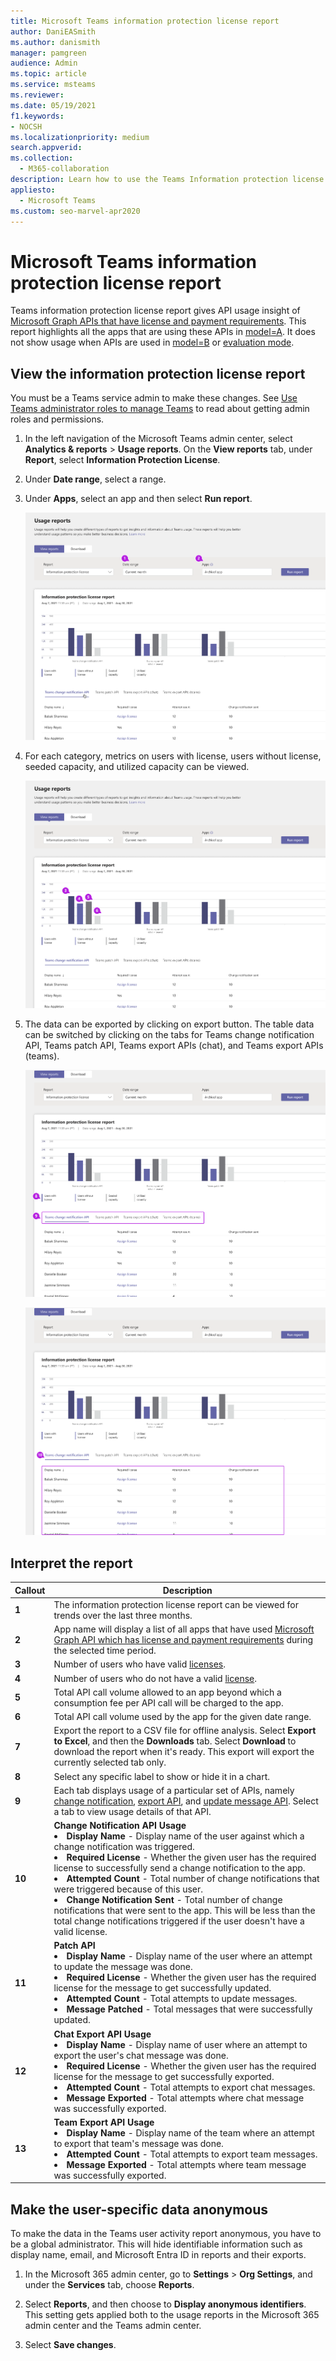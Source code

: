 ```yaml
---
title: Microsoft Teams information protection license report
author: DaniEASmith
ms.author: danismith
manager: pamgreen
audience: Admin
ms.topic: article
ms.service: msteams
ms.reviewer: 
ms.date: 05/19/2021
f1.keywords:
- NOCSH
ms.localizationpriority: medium
search.appverid: 
ms.collection: 
  - M365-collaboration
description: Learn how to use the Teams Information protection license report in the Microsoft Teams admin center to see how apps in your organization are using change notification events subscription APIs.
appliesto: 
  - Microsoft Teams
ms.custom: seo-marvel-apr2020
---
```


# Microsoft Teams information protection license report


Teams information protection license report gives API usage insight of [Microsoft Graph APIs that have license and payment requirements](/graph/teams-licenses). This report highlights all the apps that are using these APIs in [model=A](/graph/teams-licenses#modela-requirements). It does not show usage when APIs are used in [model=B](/graph/teams-licenses#modelb-requirements) or [evaluation mode](/graph/teams-licenses#evaluation-mode-default-requirements). 


## View the information protection license report

You must be a Teams service admin to make these changes. See [Use Teams administrator roles to manage Teams](../using-admin-roles.md) to read about getting admin roles and permissions.

1. In the left navigation of the Microsoft Teams admin center, select **Analytics & reports** > **Usage reports**. On the **View reports** tab, under **Report**, select **Information Protection License**.
2. Under **Date range**, select a range.
3. Under **Apps**, select an app and then select **Run report**.

    ![Screenshot of  drop down of Teams information protection license report in the Teams admin center with callouts.](../media/teams-info-protection-license-report-dropdown-with-callouts.png "Screenshot of  drop down of Teams information protection license report in the Teams admin center with callouts.")

4. For each category, metrics on users with license, users without license, seeded capacity, and utilized capacity can be viewed. 

    ![Screenshot of the summary chart of Teams information protection license report in the Teams admin center of change notification with callouts.](../media/teams-info-protection-license-report-chart-with-callouts.png "Screenshot of the summary chart of Teams information protection license report in the Teams admin center of change notification with callouts.")

5. The data can be exported by clicking on export button. The table data can be switched by clicking on the tabs for Teams change notification API, Teams patch API, Teams export APIs (chat), and Teams export APIs (teams). 

    ![Screenshot of the different tabs of Teams information protection license report in the Teams admin center of tabs with callouts.](../media/teams-info-protection-license-report-legend-tabs-with-callouts.png "Screenshot of the different tabs of Teams information protection license report in the Teams admin center of tabs with callouts.")

    ![Screenshot of change notification tab of Teams information protection license report in the Teams admin center with callouts.](../media/teams-info-protection-license-report-change-notification-with-callouts.png "Screenshot of change notification tab of Teams information protection license report in the Teams admin center with callouts.")


## Interpret the report

|Callout |Description  |
|--------|-------------|
|**1**   |The information protection license report can be viewed for trends over the last three months. |
|**2**   |App name will display a list of all apps that have used [Microsoft Graph API which has license and payment requirements](/graph/teams-licenses) during the selected time period.|
|**3**   |Number of users who have valid [licenses](/graph/teams-licenses#required-licenses-for-modela).  |
|**4**   |Number of users who do not have a valid [license](/graph/teams-licenses#required-licenses-for-modela).  |
|**5**   |Total API call volume allowed to an app beyond which a consumption fee per API call will be charged to the app. |
|**6**   |Total API call volume used by the app for the given date range. |
|**7**   |Export the report to a CSV file for offline analysis. Select **Export to Excel**, and then the **Downloads** tab. Select **Download** to download the report when it's ready. This export will export the currently selected tab only.|
|**8**   |Select any specific label to show or hide it in a chart. |
|**9**   |Each tab displays usage of a particular set of APIs, namely [change notification](/graph/api/resources/webhooks), [export API](/microsoftteams/export-teams-content), and [update message API](/graph/api/message-update). Select a tab to view usage details of that API. |
|**10**   |**Change Notification API Usage**<li>**Display Name** - Display name of the user against which a change notification was triggered.</li><li>**Required License** - Whether the given user has the required license to successfully send a change notification to the app.</li><li>**Attempted Count** - Total number of change notifications that were triggered because of this user.</li><li>**Change Notification Sent** - Total number of change notifications that were sent to the app. This will be less than the total change notifications triggered if the user doesn't have a valid license.</li>|
|**11**|**Patch API**<li>**Display Name** - Display name of the user where an attempt to update the message was done.</li> <li>**Required License** - Whether the given user has the required license for the message to get successfully updated.</li><li>**Attempted Count** - Total attempts to update messages.</li><li>**Message Patched** - Total messages that were successfully updated.</li>|
|**12**|**Chat Export API Usage**<li>**Display Name** - Display name of user where an attempt to export the user's chat message was done.</li><li>**Required License** - Whether the given user has the required license for the message to get successfully exported.</li><li>**Attempted Count** - Total attempts to export chat messages.</li><li>**Message Exported** - Total attempts where chat message was successfully exported.</li> |
|**13**|**Team Export API Usage**<li>**Display Name** - Display name of the team where an attempt to export that team's message was done.</li><li>**Attempted Count** - Total attempts to export team messages.</li><li>**Message Exported** - Total attempts where team message was successfully exported.</li> |


## Make the user-specific data anonymous

To make the data in the Teams user activity report anonymous, you have to be a global administrator. This will hide identifiable information such as display name, email, and Microsoft Entra ID in reports and their exports.

1. In the Microsoft 365 admin center, go to **Settings** \> **Org Settings**, and under the **Services** tab, choose **Reports**.
    
2. Select **Reports**, and then choose to **Display anonymous identifiers**. This setting gets applied both to the usage reports in the Microsoft 365 admin center and the Teams admin center.
  
3. Select **Save changes**.
